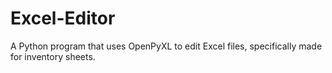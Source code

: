 # Excel-Editor
A Python program that uses OpenPyXL to edit Excel files, specifically made for inventory sheets.
